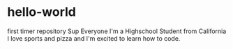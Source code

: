 # hello-world
first timer repository 
Sup Everyone 
I'm a Highschool Student from California
I love sports and pizza and I'm excited to learn how to code. 
